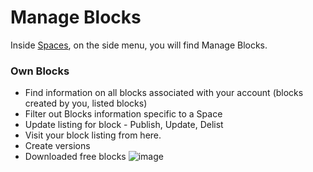 # Manage Blocks

Inside [Spaces](https://docs.appblocks.com/docs/Spaces), on the side menu, you will find Manage Blocks. 
### Own Blocks
* Find information on all blocks associated with your account (blocks created by you, listed blocks)
* Filter out Blocks information specific to a Space
* Update listing for block - Publish, Update, Delist
* Visit your block listing from here.
* Create versions
* Downloaded free blocks
![image](https://github.com/appblocks-hub/docs/assets/33730398/4f9b9d0a-af2a-4cc1-9e15-98183322a214)




